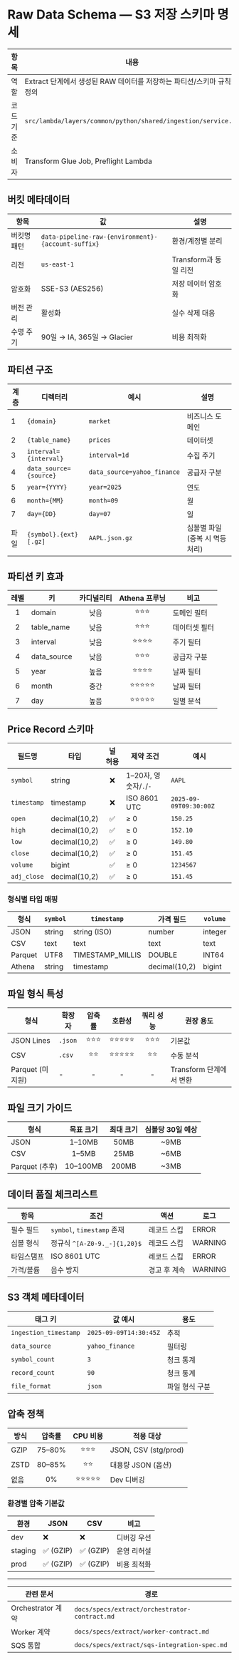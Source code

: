 # Raw Data Schema — S3 저장 스키마 명세

| 항목 | 내용 |
|------|------|
| 역할 | Extract 단계에서 생성된 RAW 데이터를 저장하는 파티션/스키마 규칙 정의 |
| 코드 기준 | `src/lambda/layers/common/python/shared/ingestion/service.py` |
| 소비자 | Transform Glue Job, Preflight Lambda |

## 버킷 메타데이터

| 항목 | 값 | 설명 |
|------|-----|------|
| 버킷명 패턴 | `data-pipeline-raw-{environment}-{account-suffix}` | 환경/계정별 분리 |
| 리전 | `us-east-1` | Transform과 동일 리전 |
| 암호화 | SSE-S3 (AES256) | 저장 데이터 암호화 |
| 버전 관리 | 활성화 | 실수 삭제 대응 |
| 수명 주기 | 90일 → IA, 365일 → Glacier | 비용 최적화 |

## 파티션 구조

| 계층 | 디렉터리 | 예시 | 설명 |
|------|---------|------|------|
| 1 | `{domain}` | `market` | 비즈니스 도메인 |
| 2 | `{table_name}` | `prices` | 데이터셋 |
| 3 | `interval={interval}` | `interval=1d` | 수집 주기 |
| 4 | `data_source={source}` | `data_source=yahoo_finance` | 공급자 구분 |
| 5 | `year={YYYY}` | `year=2025` | 연도 |
| 6 | `month={MM}` | `month=09` | 월 |
| 7 | `day={DD}` | `day=07` | 일 |
| 파일 | `{symbol}.{ext}[.gz]` | `AAPL.json.gz` | 심볼별 파일 (중복 시 멱등 처리) |

## 파티션 키 효과

| 레벨 | 키 | 카디널리티 | Athena 프루닝 | 비고 |
|:---:|---|:----------:|:-----------:|------|
| 1 | domain | 낮음 | ⭐⭐⭐ | 도메인 필터 |
| 2 | table_name | 낮음 | ⭐⭐⭐ | 데이터셋 필터 |
| 3 | interval | 낮음 | ⭐⭐⭐⭐ | 주기 필터 |
| 4 | data_source | 낮음 | ⭐⭐⭐ | 공급자 구분 |
| 5 | year | 높음 | ⭐⭐⭐⭐ | 날짜 필터 |
| 6 | month | 중간 | ⭐⭐⭐⭐⭐ | 날짜 필터 |
| 7 | day | 높음 | ⭐⭐⭐⭐⭐ | 일별 분석 |

## Price Record 스키마

| 필드명 | 타입 | 널 허용 | 제약 조건 | 예시 |
|--------|------|:-------:|----------|------|
| `symbol` | string | ❌ | 1–20자, 영숫자/`.`/`-` | `AAPL` |
| `timestamp` | timestamp | ❌ | ISO 8601 UTC | `2025-09-09T09:30:00Z` |
| `open` | decimal(10,2) | ✅ | ≥ 0 | `150.25` |
| `high` | decimal(10,2) | ✅ | ≥ 0 | `152.10` |
| `low` | decimal(10,2) | ✅ | ≥ 0 | `149.80` |
| `close` | decimal(10,2) | ✅ | ≥ 0 | `151.45` |
| `volume` | bigint | ✅ | ≥ 0 | `1234567` |
| `adj_close` | decimal(10,2) | ✅ | ≥ 0 | `151.45` |

### 형식별 타입 매핑

| 형식 | `symbol` | `timestamp` | 가격 필드 | `volume` |
|------|----------|-------------|-----------|----------|
| JSON | string | string (ISO) | number | integer |
| CSV | text | text | text | text |
| Parquet | UTF8 | TIMESTAMP_MILLIS | DOUBLE | INT64 |
| Athena | string | timestamp | decimal(10,2) | bigint |

## 파일 형식 특성

| 형식 | 확장자 | 압축률 | 호환성 | 쿼리 성능 | 권장 용도 |
|------|--------|:------:|:------:|:---------:|----------|
| JSON Lines | `.json` | ⭐⭐⭐ | ⭐⭐⭐⭐⭐ | ⭐⭐⭐ | 기본값 |
| CSV | `.csv` | ⭐⭐ | ⭐⭐⭐⭐⭐ | ⭐⭐ | 수동 분석 |
| Parquet (미지원) | - | - | - | - | Transform 단계에서 변환 |

## 파일 크기 가이드

| 형식 | 목표 크기 | 최대 크기 | 심볼당 30일 예상 |
|------|:---------:|:---------:|:---------------:|
| JSON | 1–10MB | 50MB | ~9MB |
| CSV | 1–5MB | 25MB | ~6MB |
| Parquet (추후) | 10–100MB | 200MB | ~3MB |

## 데이터 품질 체크리스트

| 항목 | 조건 | 액션 | 로그 |
|------|------|------|------|
| 필수 필드 | `symbol`, `timestamp` 존재 | 레코드 스킵 | ERROR |
| 심볼 형식 | 정규식 `^[A-Z0-9._-]{1,20}$` | 레코드 스킵 | WARNING |
| 타임스탬프 | ISO 8601 UTC | 레코드 스킵 | ERROR |
| 가격/볼륨 | 음수 방지 | 경고 후 계속 | WARNING |

## S3 객체 메타데이터

| 태그 키 | 값 예시 | 용도 |
|---------|---------|------|
| `ingestion_timestamp` | `2025-09-09T14:30:45Z` | 추적 |
| `data_source` | `yahoo_finance` | 필터링 |
| `symbol_count` | `3` | 청크 통계 |
| `record_count` | `90` | 청크 통계 |
| `file_format` | `json` | 파일 형식 구분 |

## 압축 정책

| 방식 | 압축률 | CPU 비용 | 적용 대상 |
|------|:------:|:--------:|-----------|
| GZIP | 75–80% | ⭐⭐⭐ | JSON, CSV (stg/prod) |
| ZSTD | 80–85% | ⭐⭐ | 대용량 JSON (옵션) |
| 없음 | 0% | ⭐⭐⭐⭐⭐ | Dev 디버깅 |

### 환경별 압축 기본값

| 환경 | JSON | CSV | 비고 |
|------|------|-----|------|
| dev | ❌ | ❌ | 디버깅 우선 |
| staging | ✅ (GZIP) | ✅ (GZIP) | 운영 리허설 |
| prod | ✅ (GZIP) | ✅ (GZIP) | 비용 최적화 |

---

| 관련 문서 | 경로 |
|----------|------|
| Orchestrator 계약 | `docs/specs/extract/orchestrator-contract.md` |
| Worker 계약 | `docs/specs/extract/worker-contract.md` |
| SQS 통합 | `docs/specs/extract/sqs-integration-spec.md` |
